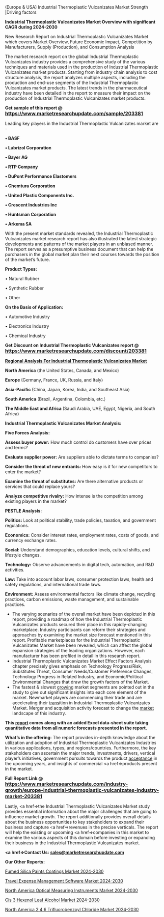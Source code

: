  (Europe & USA) Industrial Thermoplastic Vulcanizates Market Strength |Driving factors

<strong>Industrial Thermoplastic Vulcanizates Market Overview with significant CAGR during 2024-2030</strong>

New Research Report on Industrial Thermoplastic Vulcanizates Market which covers Market Overview, Future Economic Impact, Competition by Manufacturers, Supply (Production), and Consumption Analysis

The market research report on the global Industrial Thermoplastic Vulcanizates industry provides a comprehensive study of the various techniques and materials used in the production of Industrial Thermoplastic Vulcanizates market products. Starting from industry chain analysis to cost structure analysis, the report analyzes multiple aspects, including the production and end-use segments of the Industrial Thermoplastic Vulcanizates market products. The latest trends in the pharmaceutical industry have been detailed in the report to measure their impact on the production of Industrial Thermoplastic Vulcanizates market products.

<strong>Get sample of this report @ <a href=https://www.marketresearchupdate.com/sample/203381><font size=3 color=#0000ff>https://www.marketresearchupdate.com/sample/203381</font></a></strong>

Leading key players in the Industrial Thermoplastic Vulcanizates market are -

<strong>• BASF

• Lubrizol Corporation

• Bayer AG

• RTP Company

• DuPont Performance Elastomers

• Chemtura Corporation

• United Plastic Components Inc.

• Crescent Industries Inc

• Huntsman Corporation

• Arkema SA</strong>

With the present market standards revealed, the Industrial Thermoplastic Vulcanizates market research report has also illustrated the latest strategic developments and patterns of the market players in an unbiased manner. The report serves as a presumptive business document that can help the purchasers in the global market plan their next courses towards the position of the market’s future.

<strong>Product Types:</strong>

• Natural Rubber

• Synthetic Rubber

• Other

<strong>On the Basis of Application:</strong>

• Automotive Industry

• Electronics Industry

• Chemical Industry

<strong>Get Discount on Industrial Thermoplastic Vulcanizates report @ <a href=https://www.marketresearchupdate.com/discount/203381><font size=3 color=#0000ff>https://www.marketresearchupdate.com/discount/203381</font></a></strong>

<strong><u><b>Regional Analysis For Industrial Thermoplastic Vulcanizates Market</b></u></strong>

<strong><b>North America</b></strong> (the United States, Canada, and Mexico)

<strong><b>Europe </b></strong>(Germany, France, UK, Russia, and Italy)

<strong><b>Asia-Pacific</b></strong> (China, Japan, Korea, India, and Southeast Asia)

<strong><b>South America</b></strong> (Brazil, Argentina, Colombia, etc.)

<strong><b>The Middle East and Africa</b></strong> (Saudi Arabia, UAE, Egypt, Nigeria, and South Africa)

<strong>Industrial Thermoplastic Vulcanizates Market Analysis:</strong>

<strong>Five Forces Analysis:</strong>

<strong>Assess buyer power:</strong> How much control do customers have over prices and terms?

<strong>Evaluate supplier power:</strong> Are suppliers able to dictate terms to companies?

<strong>Consider the threat of new entrants:</strong> How easy is it for new competitors to enter the market?

<strong>Examine the threat of substitutes:</strong> Are there alternative products or services that could replace yours?

<strong>Analyze competitive rivalry:</strong> How intense is the competition among existing players in the market?

<strong>PESTLE Analysis:</strong>

<strong>Politics:</strong> Look at political stability, trade policies, taxation, and government regulations.

<strong>Economics:</strong> Consider interest rates, employment rates, costs of goods, and currency exchange rates.

<strong>Social:</strong> Understand demographics, education levels, cultural shifts, and lifestyle changes.

<strong>Technology:</strong> Observe advancements in digital tech, automation, and R&D activities.

<strong>Law:</strong> Take into account labor laws, consumer protection laws, health and safety regulations, and international trade laws.

<strong>Environment:</strong> Assess environmental factors like climate change, recycling practices, carbon emissions, waste management, and sustainable practices.

<ul>
  <li>The varying scenarios of the overall market have been depicted in this report, providing a roadmap of how the Industrial Thermoplastic Vulcanizates products secured their place in this rapidly-changing marketplace. Industry participants can reform their strategies and approaches by examining the market size forecast mentioned in this report. Profitable marketplaces for the Industrial Thermoplastic Vulcanizates Market have been revealed, which can affect the global expansion strategies of the leading organizations. However, each manufacturer has been profiled in detail in this research report.</li>
  <li>Industrial Thermoplastic Vulcanizates Market Effect Factors Analysis chapter precisely gives emphasis on Technology Progress/Risk, Substitutes Threat, Consumer Needs/Customer Preference Changes, Technology Progress in Related Industry, and Economic/Political Environmental Changes that draw the growth factors of the Market.</li>
  <li>The fastest &amp; slowest <a href=ASDF991299>growing</a> market segments are pointed out in the study to give out significant insights into each core element of the market. Newmarket players are commencing their trade and are accelerating their <a href=>trans</a>ition in Industrial Thermoplastic Vulcanizates Market. Merger and acquisition activity forecast to change the <a href=>market</a> landscape of this industry.</li>
</ul>
<strong>This <a href=>report</a> comes along with an added Excel data-sheet suite taking quantitative data from all numeric forecasts presented in the report.</strong>

<strong>What’s in the offering:</strong> The report provides in-depth knowledge about the utilization and adoption of Industrial Thermoplastic Vulcanizates Industries in various applications, types, and regions/countries. Furthermore, the key stakeholders can ascertain the major trends, investments, drivers, vertical player’s initiatives, government pursuits towards the product <a href=ASDF881288>acceptance</a> in the upcoming years, and insights of commercial <a href=>products</a> present in the market.

<strong>Full Report Link @ <a href=https://www.marketresearchupdate.com/industry-growth/europe-industrial-thermoplastic-vulcanizates-industry-market-203381><font size=3 color=#0000ff>https://www.marketresearchupdate.com/industry-growth/europe-industrial-thermoplastic-vulcanizates-industry-market-203381</font></a></strong>

Lastly, <a href=>the</a> Industrial Thermoplastic Vulcanizates Market study provides essential information about the major challenges that are going to influence market growth. The report additionally provides overall details about the business opportunities to key stakeholders to expand their business and capture <a href=>revenues</a> in the precise verticals. The report will help the existing or upcoming <a href=>companies</a> in this market to examine the various aspects of this domain before investing or expanding their business in the Industrial Thermoplastic Vulcanizates market.

<strong><a href=><strong>Contact Us:</strong></a></strong>
<strong>sales@marketresearchupdate.com</strong>

<strong>Our Other Reports:</strong>

<a href=https://www.linkedin.com/pulse/fumed-silica-paints-coatings-market-opportunities>Fumed Silica Paints Coatings Market 2024-2030</a>

<a href=https://www.linkedin.com/pulse/travel-expense-management-software-market-size-3f>Travel Expense Management Software Market 2024-2030</a>

<a href=https://www.linkedin.com/pulse/north-america-optical-measuring-instruments-market-1f>North America Optical Measuring Instruments Market 2024-2030</a>

<a href=https://www.linkedin.com/pulse/cis-3-hexenol-leaf-alcohol-market-2023-enormous-gbbef/>Cis 3 Hexenol Leaf Alcohol Market 2024-2030</a>

<a href=https://www.linkedin.com/pulse/north-america-2-4-6-trifluorobenzoyl-chloride-market-e4oof/>North America 2 4 6 Trifluorobenzoyl Chloride Market 2024-2030</a>

